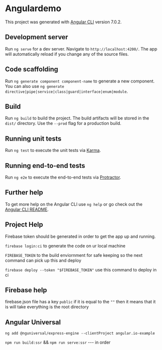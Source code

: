 # Angulardemo

This project was generated with [Angular CLI](https://github.com/angular/angular-cli) version 7.0.2.

## Development server

Run `ng serve` for a dev server. Navigate to `http://localhost:4200/`. The app will automatically reload if you change any of the source files.

## Code scaffolding

Run `ng generate component component-name` to generate a new component. You can also use `ng generate directive|pipe|service|class|guard|interface|enum|module`.

## Build

Run `ng build` to build the project. The build artifacts will be stored in the `dist/` directory. Use the `--prod` flag for a production build.

## Running unit tests

Run `ng test` to execute the unit tests via [Karma](https://karma-runner.github.io).

## Running end-to-end tests

Run `ng e2e` to execute the end-to-end tests via [Protractor](http://www.protractortest.org/).

## Further help

To get more help on the Angular CLI use `ng help` or go check out the [Angular CLI README](https://github.com/angular/angular-cli/blob/master/README.md).


## Project Help 

Firebase token should be generated in order to get the app up and running. 

`firebase login:ci` to generate the code on ur local machine 

`FIREBASE_TOKEN` to the build enviornment for safe keeping so the next command can pick up this and deploy

`firebase deploy --token "$FIREBASE_TOKEN"`  use this command to deploy in ci 


## Firebase help

firebase.json file has a key `public` if it is equal to the `""` then it means that it is will take everything is the root directory


## Angular Universal 

`ng add @nguniversal/express-engine --clientProject angular.io-example`

`npm run build:ssr` && `npm run serve:ssr`  --- in order
